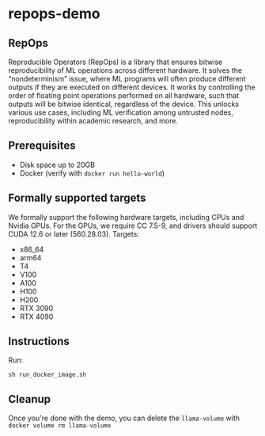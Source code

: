 # repops-demo

## RepOps
Reproducible Operators (RepOps) is a library that ensures bitwise reproducibility of ML operations across different hardware. It solves the “nondeterminism” issue, where ML programs will often produce different outputs if they are executed on different devices. It works by controlling the order of floating point operations performed on all hardware, such that outputs will be bitwise identical, regardless of the device. This unlocks various use cases, including ML verification among untrusted nodes, reproducibility within academic research, and more.

## Prerequisites
* Disk space up to 20GB
* Docker (verify with `docker run hello-world`)

## Formally supported targets
We formally support the following hardware targets, including CPUs and Nvidia GPUs. For the GPUs, we require CC 7.5-9, and drivers should support CUDA 12.6 or later (560.28.03). Targets:
* x86_64
* arm64
* T4
* V100
* A100
* H100
* H200
* RTX 3090
* RTX 4090

## Instructions

Run:

 `sh run_docker_image.sh`

## Cleanup
Once you're done with the demo, you can delete the `llama-volume` with `docker volume rm llama-volume`
